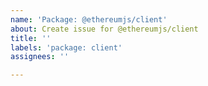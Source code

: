 ```yaml
---
name: 'Package: @ethereumjs/client'
about: Create issue for @ethereumjs/client
title: ''
labels: 'package: client'
assignees: ''

---
```



